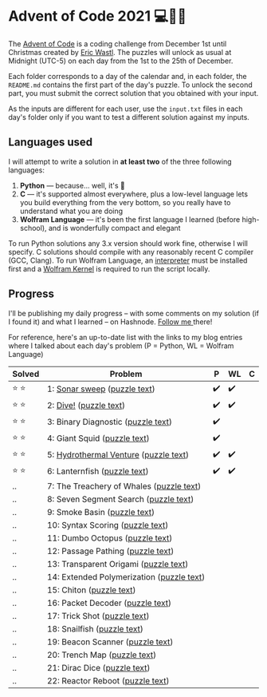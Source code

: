 # Advent of Code 2021 💻🎄🎅

The [Advent of Code](https://adventofcode.com) is a coding challenge from December 1st until Christmas created by [Eric Wastl](http://was.tl/). The puzzles will unlock as usual at Midnight (UTC-5) on each day from the 1st to the 25th of December.

Each folder corresponds to a day of the calendar and, in each folder, the `README.md` contains the first part of the day's puzzle. To unlock the second part, you must submit the correct solution that you obtained with your input.

As the inputs are different for each user, use the `input.txt` files in each day's folder only if you want to test a different solution against my inputs.

## Languages used

I will attempt to write a solution in **at least two** of the three following languages:

1. **Python** — because... well, it's 🐍
2. **C** — it's supported almost everywhere, plus a low-level language lets you build everything from the very bottom, so you really have to understand what you are doing
3. **Wolfram Language** — it's been the first language I learned (before high-school), and is wonderfully compact and elegant

To run Python solutions any 3.x version should work fine, otherwise I will specify. C solutions should compile with any reasonably recent C compiler (GCC, Clang). To run Wolfram Language, an [interpreter](https://www.wolfram.com/wolframscript) must be installed first and a [Wolfram Kernel](https://www.wolfram.com/engine) is required to run the script locally.


## Progress

I'll be publishing my daily progress – with some comments on my solution (if I found it) and what I learned – on Hashnode. [ Follow me ](https://hashnode.com/@edobld) there!

For reference, here's an up-to-date list with the links to my blog entries where I talked about each day's problem (P = Python, WL = Wolfram Language)

Solved | Problem | P | WL | C 
--- | --- | --- | --- | ---
:star: :star: | 1: [Sonar sweep](https://blog.edobld.me/day-1-sonar-sweep) ([puzzle text](https://adventofcode.com/2021/day/1)) | :heavy_check_mark: | :heavy_check_mark: |
:star: :star: | 2: [Dive!](https://blog.edobld.me/day-2-dive) ([puzzle text](https://adventofcode.com/2021/day/2)) | :heavy_check_mark: | :heavy_check_mark: |
:star: :star: | 3: Binary Diagnostic ([puzzle text](https://adventofcode.com/2021/day/3)) | :heavy_check_mark: | |
:star: :star: | 4: Giant Squid ([puzzle text](https://adventofcode.com/2021/day/4)) | :heavy_check_mark: | | 
:star: :star: | 5: [Hydrothermal Venture](https://blog.edobld.me/day-5-hydrothermal-venture) ([puzzle text](https://adventofcode.com/2021/day/5)) | :heavy_check_mark: | :heavy_check_mark: | 
:star: :star: | 6: Lanternfish ([puzzle text](https://adventofcode.com/2021/day/6)) | :heavy_check_mark: | :heavy_check_mark: | 
.. | 7: The Treachery of Whales ([puzzle text](https://adventofcode.com/2021/day/7)) | | |
.. | 8: Seven Segment Search ([puzzle text](https://adventofcode.com/2021/day/8)) | | | 
.. | 9: Smoke Basin ([puzzle text](https://adventofcode.com/2021/day/9)) | | | 
.. | 10: Syntax Scoring ([puzzle text](https://adventofcode.com/2021/day/10)) | | |
.. | 11: Dumbo Octopus ([puzzle text](https://adventofcode.com/2021/day/11)) | | |
.. | 12: Passage Pathing ([puzzle text](https://adventofcode.com/2021/day/12)) | | |
.. | 13: Transparent Origami ([puzzle text](https://adventofcode.com/2021/day/13)) | | |
.. | 14: Extended Polymerization ([puzzle text](https://adventofcode.com/2021/day/14)) | | |
.. | 15: Chiton ([puzzle text](https://adventofcode.com/2021/day/15)) | | |
.. | 16: Packet Decoder ([puzzle text](https://adventofcode.com/2021/day/16)) | | |
.. | 17: Trick Shot ([puzzle text](https://adventofcode.com/2021/day/17)) | | |
.. | 18: Snailfish ([puzzle text](https://adventofcode.com/2021/day/18)) | | |
.. | 19: Beacon Scanner ([puzzle text](https://adventofcode.com/2021/day/19)) | | |
.. | 20: Trench Map ([puzzle text](https://adventofcode.com/2021/day/20)) | | |
.. | 21: Dirac Dice ([puzzle text](https://adventofcode.com/2021/day/21)) | | |
.. | 22: Reactor Reboot ([puzzle text](https://adventofcode.com/2021/day/22)) | | |
